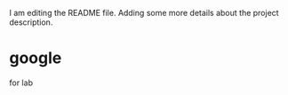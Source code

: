 I am editing the README file. Adding some more details about the project description.
# google
for lab

